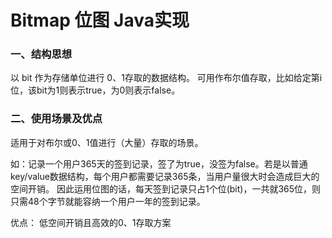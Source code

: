 # Bitmap 位图 Java实现

### 一、结构思想
以 bit 作为存储单位进行 0、1存取的数据结构。
可用作布尔值存取，比如给定第i位，该bit为1则表示true，为0则表示false。

### 二、使用场景及优点
适用于对布尔或0、1值进行（大量）存取的场景。

如：记录一个用户365天的签到记录，签了为true，没签为false。若是以普通key/value数据结构，每个用户都需要记录365条，当用户量很大时会造成巨大的空间开销。
因此运用位图的话，每天签到记录只占1个位(bit)，一共就365位，则只需48个字节就能容纳一个用户一年的签到记录。

优点：
低空间开销且高效的0、1存取方案
